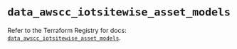 # `data_awscc_iotsitewise_asset_models`

Refer to the Terraform Registry for docs: [`data_awscc_iotsitewise_asset_models`](https://registry.terraform.io/providers/hashicorp/awscc/0.70.0/docs/data-sources/iotsitewise_asset_models).

